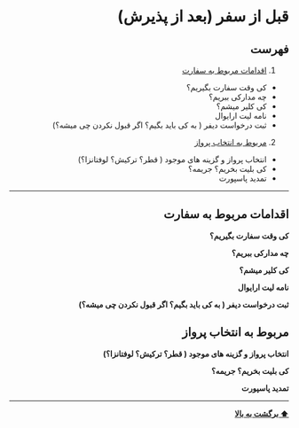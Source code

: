 <div dir="rtl">


# قبل از سفر (بعد از پذیرش)

## فهرست
1. [اقدامات مربوط به سفارت](#اقدامات-مربوط-به-سفارت)
* کی وقت سفارت بگیریم؟
* چه مدارکی ببریم؟
* کی کلیر میشم؟
* نامه لیت ارایوال
* ثبت درخواست دیفر ( به کی باید بگیم؟ اگر قبول نکردن چی میشه؟)
2. [مربوط به انتخاب پرواز](#مربوط-به-انتخاب-پرواز)
* انتخاب پرواز و گزینه های موجود ( قطر؟ ترکیش؟ لوفتانزا؟)
* کی بلیت بخریم؟ جریمه؟
* تمدید پاسپورت

---

## اقدامات مربوط به سفارت

**کی وقت سفارت بگیریم؟**

**چه مدارکی ببریم؟**

**کی کلیر میشم؟**

**نامه لیت ارایوال**

**ثبت درخواست دیفر ( به کی باید بگیم؟ اگر قبول نکردن چی میشه؟)**




## مربوط به انتخاب پرواز

**انتخاب پرواز و گزینه های موجود ( قطر؟ ترکیش؟ لوفتانزا؟)**

**کی بلیت بخریم؟ جریمه؟**

**تمدید پاسپورت**


---
**[⬆ برگشت به بالا](#قبل-از-سفر-بعد-از-پذیرش)**
</div>